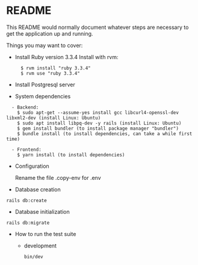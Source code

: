 # README

This README would normally document whatever steps are necessary to get the
application up and running.

Things you may want to cover:

* Install Ruby version 3.3.4
  Install with rvm:
  ```
    $ rvm install "ruby 3.3.4"
    $ rvm use "ruby 3.3.4"
  ```

* Install Postgresql server

* System dependencies
```
  - Backend:
    $ sudo apt-get --assume-yes install gcc libcurl4-openssl-dev libxml2-dev (install Linux: Ubuntu)
    $ sudo apt install libpq-dev -y rails (install Linux: Ubuntu)
    $ gem install bundler (to install package manager "bundler")
    $ bundle install (to install dependencies, can take a while first time)

  - Frontend:
    $ yarn install (to install dependencies)
  ```

* Configuration
  
  Rename the file .copy-env for .env

* Database creation
```
rails db:create
```

* Database initialization
```
rails db:migrate
```

* How to run the test suite

  * development
    ```
    bin/dev
    ```
